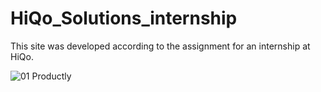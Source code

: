 # HiQo_Solutions_internship
This site was developed according to the assignment for an internship at HiQo.

![01 Productly](https://user-images.githubusercontent.com/55400130/123904171-b7547300-d978-11eb-90d4-cbbd1bc03e64.jpg)
